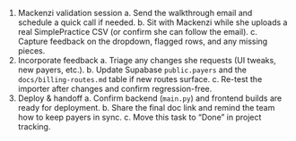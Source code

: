 1. Mackenzi validation session
   a. Send the walkthrough email and schedule a quick call if needed.
   b. Sit with Mackenzi while she uploads a real SimplePractice CSV (or confirm she can follow the email).
   c. Capture feedback on the dropdown, flagged rows, and any missing pieces.
2. Incorporate feedback
   a. Triage any changes she requests (UI tweaks, new payers, etc.).
   b. Update Supabase `public.payers` and the `docs/billing-routes.md` table if new routes surface.
   c. Re-test the importer after changes and confirm regression-free.
3. Deploy & handoff
   a. Confirm backend (`main.py`) and frontend builds are ready for deployment.
   b. Share the final doc link and remind the team how to keep payers in sync.
   c. Move this task to “Done” in project tracking.
